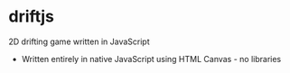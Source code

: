 # driftjs
2D drifting game written in JavaScript
- Written entirely in native JavaScript using HTML Canvas - no libraries
